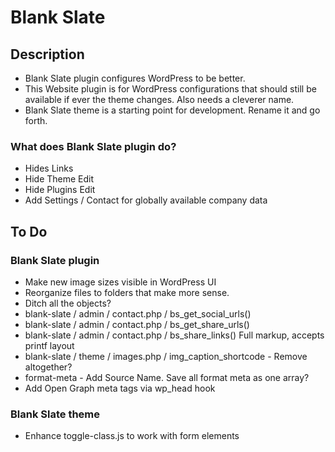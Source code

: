 # Blank Slate #

## Description ##

- Blank Slate plugin configures WordPress to be better.
- This Website plugin is for WordPress configurations that should still be available if ever the theme changes. Also needs a cleverer name.
- Blank Slate theme is a starting point for development. Rename it and go forth.

### What does Blank Slate plugin do? ###

- Hides Links
- Hide Theme Edit
- Hide Plugins Edit
- Add Settings / Contact for globally available company data

## To Do ##

### Blank Slate plugin ###

- Make new image sizes visible in WordPress UI
- Reorganize files to folders that make more sense.
- Ditch all the objects?
- blank-slate / admin / contact.php / bs_get_social_urls()
- blank-slate / admin / contact.php / bs_get_share_urls()
- blank-slate / admin / contact.php / bs_share_links() Full markup, accepts printf layout
- blank-slate / theme / images.php / img_caption_shortcode - Remove altogether?
- format-meta - Add Source Name. Save all format meta as one array?
- Add Open Graph meta tags via wp_head hook

### Blank Slate theme ###

- Enhance toggle-class.js to work with form elements
